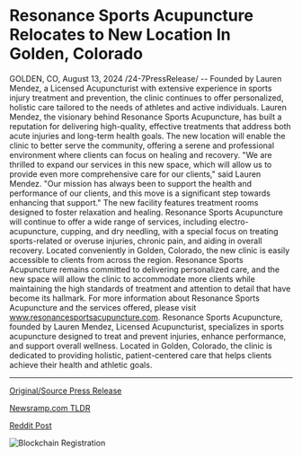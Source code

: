 # Resonance Sports Acupuncture Relocates to New Location In Golden, Colorado

GOLDEN, CO, August 13, 2024 /24-7PressRelease/ -- Founded by Lauren Mendez, a Licensed Acupuncturist with extensive experience in sports injury treatment and prevention, the clinic continues to offer personalized, holistic care tailored to the needs of athletes and active individuals.  Lauren Mendez, the visionary behind Resonance Sports Acupuncture, has built a reputation for delivering high-quality, effective treatments that address both acute injuries and long-term health goals. The new location will enable the clinic to better serve the community, offering a serene and professional environment where clients can focus on healing and recovery.  "We are thrilled to expand our services in this new space, which will allow us to provide even more comprehensive care for our clients," said Lauren Mendez. "Our mission has always been to support the health and performance of our clients, and this move is a significant step towards enhancing that support."  The new facility features treatment rooms designed to foster relaxation and healing. Resonance Sports Acupuncture will continue to offer a wide range of services, including electro-acupuncture, cupping, and dry needling, with a special focus on treating sports-related or overuse injuries, chronic pain, and aiding in overall recovery.  Located conveniently in Golden, Colorado, the new clinic is easily accessible to clients from across the region. Resonance Sports Acupuncture remains committed to delivering personalized care, and the new space will allow the clinic to accommodate more clients while maintaining the high standards of treatment and attention to detail that have become its hallmark.  For more information about Resonance Sports Acupuncture and the services offered, please visit www.resonancesportsacupuncture.com.  Resonance Sports Acupuncture, founded by Lauren Mendez, Licensed Acupuncturist, specializes in sports acupuncture designed to treat and prevent injuries, enhance performance, and support overall wellness. Located in Golden, Colorado, the clinic is dedicated to providing holistic, patient-centered care that helps clients achieve their health and athletic goals. 

---

[Original/Source Press Release](https://www.24-7pressrelease.com/press-release/513340/resonance-sports-acupuncture-relocates-to-new-location-in-golden-colorado)
                    

[Newsramp.com TLDR](None) 



[Reddit Post](https://www.reddit.com/r/HealthCareNewsInfo/comments/1er1ib3/resonance_sports_acupuncture_expands_to_new/) 



![Blockchain Registration](https://cdn.newsramp.app/24-7PressRelease/qrcode/248/13/rubyXljM.webp)